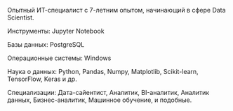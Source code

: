 Опытный ИТ-специалист с 7-летним опытом, начинающий в сфере Data Scientist.

Инструменты:
Jupyter Notebook

Базы данных:
PostgreSQL

Операционные системы:
Windows

Наука о данных:
Python, Pandas, Numpy, Matplotlib, Scikit-learn, TensorFlow, Keras и др.

Специализации:
    Дата-сайентист,
    Аналитик,
    BI-аналитик,
    Аналитик данных,
    Бизнес-аналитик,
    Машинное обучение,
    и подобные.
